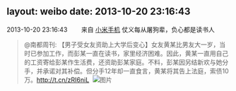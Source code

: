 layout: weibo
date: 2013-10-20 23:16:43
---
2013-10-20 23:16:43  &nbsp;&nbsp;&nbsp;&nbsp;&nbsp;&nbsp; 来自 <a href="http://app.weibo.com/t/feed/22zMnn" rel="nofollow">小米手机</a>
仗义每从屠狗辈，负心都是读书人
>  @南都周刊: 【男子受女友资助上大学后变心】女友黄某比男友大一岁，当时已参加工作，而彭某一直在读书，家里经济困难。因此，黄某一直用自己的工资寄给彭某作生活费，还资助彭某家庭。不料，彭某因另结新欢与她分手，并承诺对其补偿。但分手12年却一直食言，黄某将其告上法庭，索债10万。http://t.cn/zRI6niL ​​​
>  ![图片](https://ww4.sinaimg.cn/large/61d7cd94jw1e9rz6bx9lsj20ca0ca0td.jpg)
